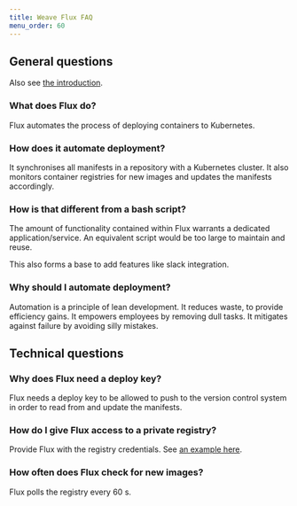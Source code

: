 ```yaml
---
title: Weave Flux FAQ
menu_order: 60
---
```


## General questions

Also see [the introduction](/site/introduction.md).

### What does Flux do?

Flux automates the process of deploying containers to Kubernetes.

### How does it automate deployment?

It synchronises all manifests in a repository with a Kubernetes cluster.
It also monitors container registries for new images and updates the
manifests accordingly.

### How is that different from a bash script?

The amount of functionality contained within Flux warrants a dedicated
application/service. An equivalent script would be too large to maintain
and reuse.

This also forms a base to add features like slack integration.

### Why should I automate deployment?

Automation is a principle of lean development. It reduces waste, to 
provide efficiency gains. It empowers employees by removing dull
tasks. It mitigates against failure by avoiding silly mistakes.

## Technical questions

### Why does Flux need a deploy key?

Flux needs a deploy key to be allowed to push to the version control
system in order to read from and update the manifests.

### How do I give Flux access to a private registry?

Provide Flux with the registry credentials. See 
[an example here](/site/using.md).

### How often does Flux check for new images?

Flux polls the registry every 60 s.

